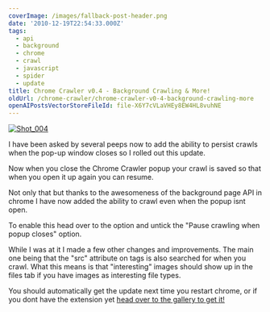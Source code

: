 ```yaml
---
coverImage: /images/fallback-post-header.png
date: '2010-12-19T22:54:33.000Z'
tags:
  - api
  - background
  - chrome
  - crawl
  - javascript
  - spider
  - update
title: Chrome Crawler v0.4 - Background Crawling & More!
oldUrl: /chrome-crawler/chrome-crawler-v0-4-background-crawling-more
openAIPostsVectorStoreFileId: file-X6Y7cVLaVHEy8EW4HL8vuhNE
---
```


[![](/wp-content/uploads/2010/12/Shot_0041.png "Shot_004")](/wp-content/uploads/2010/12/Shot_0041.png)

I have been asked by several peeps now to add the ability to persist crawls when the pop-up window closes so I rolled out this update.

<!-- more -->

Now when you close the Chrome Crawler popup your crawl is saved so that when you open it up again you can resume.

Not only that but thanks to the awesomeness of the background page API in chrome I have now added the ability to crawl even when the popup isnt open.

To enable this head over to the option and untick the "Pause crawling when popup closes" option.

While I was at it I made a few other changes and improvements. The main one being that the "src" attribute on tags is also searched for when you crawl. What this means is that "interesting" images should show up in the files tab if you have images as interesting file types.

You should automatically get the update next time you restart chrome, or if you dont have the extension yet [head over to the gallery to get it!](https://chrome.google.com/extensions/detail/amjiobljggbfblhmiadbhpjbjakbkldd/)
